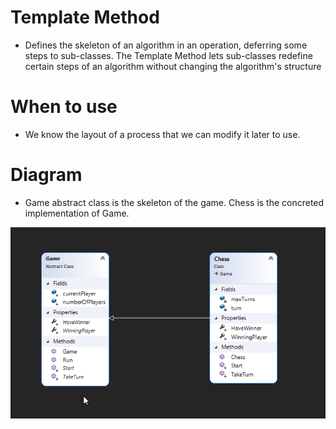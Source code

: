 # Template Method
- Defines the skeleton of an algorithm in an operation, deferring some steps to sub-classes. 
  The Template Method lets sub-classes redefine certain steps of an algorithm without changing the algorithm's structure

# When to use
- We know the layout of a process that we can modify it later to use.
    
# Diagram
- Game abstract class is the skeleton of the game. Chess is the concreted implementation of Game.
 
![TemplateMethodDesignPattern](https://github.com/nghianguyendev/design-pattern/blob/master/BehavioralDesignPattern/TemplateMethod/TemplateMethod.png?raw=true)
